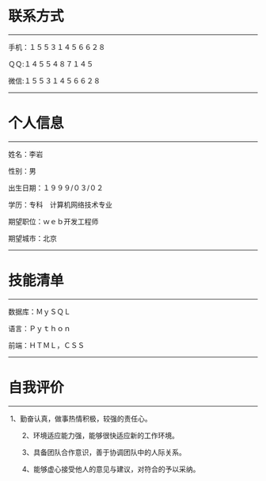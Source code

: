 # 联系方式

---

手机：１５５３１４５６６２８

ＱＱ:１４５５４８７１４５

微信:１５５３１４５６６２８

---

# 个人信息

---

姓名：李岩

性别：男

出生日期：１９９９/０３/０２

学历：专科　计算机网络技术专业

期望职位：ｗｅｂ开发工程师

期望城市：北京

***

# 技能清单

---

数据库：ＭｙＳＱＬ

语言：Ｐｙｔｈｏｎ

前端：ＨＴＭＬ，ＣＳＳ

---

# 自我评价

---

​		1、勤奋认真，做事热情积极，较强的责任心。

　　2、环境适应能力强，能够很快适应新的工作环境。

　　3、具备团队合作意识，善于协调团队中的人际关系。

　　4、能够虚心接受他人的意见与建议，对符合的予以采纳。